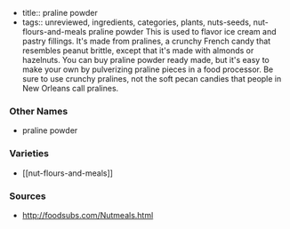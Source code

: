 - title:: praline powder
- tags:: unreviewed, ingredients, categories, plants, nuts-seeds, nut-flours-and-meals
praline powder This is used to flavor ice cream and pastry fillings. It's made from pralines, a crunchy French candy that resembles peanut brittle, except that it's made with almonds or hazelnuts. You can buy praline powder ready made, but it's easy to make your own by pulverizing praline pieces in a food processor. Be sure to use crunchy pralines, not the soft pecan candies that people in New Orleans call pralines.

### Other Names

* praline powder

### Varieties

* [[nut-flours-and-meals]]

### Sources
* http://foodsubs.com/Nutmeals.html
